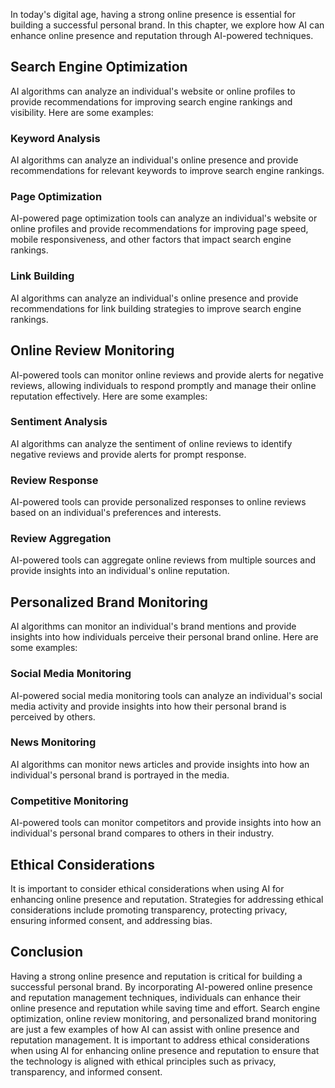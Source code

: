 
In today's digital age, having a strong online presence is essential for building a successful personal brand. In this chapter, we explore how AI can enhance online presence and reputation through AI-powered techniques.

Search Engine Optimization
--------------------------

AI algorithms can analyze an individual's website or online profiles to provide recommendations for improving search engine rankings and visibility. Here are some examples:

### Keyword Analysis

AI algorithms can analyze an individual's online presence and provide recommendations for relevant keywords to improve search engine rankings.

### Page Optimization

AI-powered page optimization tools can analyze an individual's website or online profiles and provide recommendations for improving page speed, mobile responsiveness, and other factors that impact search engine rankings.

### Link Building

AI algorithms can analyze an individual's online presence and provide recommendations for link building strategies to improve search engine rankings.

Online Review Monitoring
------------------------

AI-powered tools can monitor online reviews and provide alerts for negative reviews, allowing individuals to respond promptly and manage their online reputation effectively. Here are some examples:

### Sentiment Analysis

AI algorithms can analyze the sentiment of online reviews to identify negative reviews and provide alerts for prompt response.

### Review Response

AI-powered tools can provide personalized responses to online reviews based on an individual's preferences and interests.

### Review Aggregation

AI-powered tools can aggregate online reviews from multiple sources and provide insights into an individual's online reputation.

Personalized Brand Monitoring
-----------------------------

AI algorithms can monitor an individual's brand mentions and provide insights into how individuals perceive their personal brand online. Here are some examples:

### Social Media Monitoring

AI-powered social media monitoring tools can analyze an individual's social media activity and provide insights into how their personal brand is perceived by others.

### News Monitoring

AI algorithms can monitor news articles and provide insights into how an individual's personal brand is portrayed in the media.

### Competitive Monitoring

AI-powered tools can monitor competitors and provide insights into how an individual's personal brand compares to others in their industry.

Ethical Considerations
----------------------

It is important to consider ethical considerations when using AI for enhancing online presence and reputation. Strategies for addressing ethical considerations include promoting transparency, protecting privacy, ensuring informed consent, and addressing bias.

Conclusion
----------

Having a strong online presence and reputation is critical for building a successful personal brand. By incorporating AI-powered online presence and reputation management techniques, individuals can enhance their online presence and reputation while saving time and effort. Search engine optimization, online review monitoring, and personalized brand monitoring are just a few examples of how AI can assist with online presence and reputation management. It is important to address ethical considerations when using AI for enhancing online presence and reputation to ensure that the technology is aligned with ethical principles such as privacy, transparency, and informed consent.
